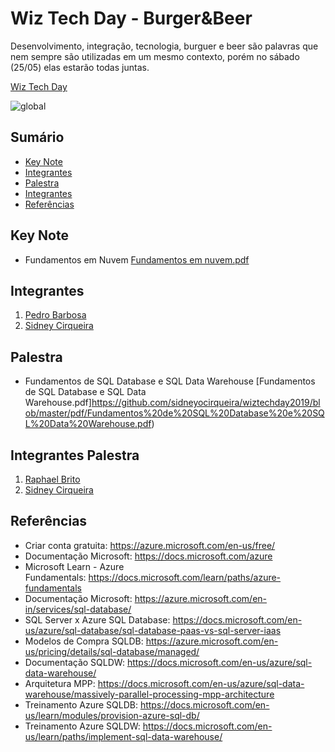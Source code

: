 # Wiz Tech Day - Burger&Beer

Desenvolvimento, integração, tecnologia, burguer e beer são palavras que nem sempre são utilizadas em um mesmo contexto, porém no sábado (25/05) elas estarão todas juntas. 

[Wiz Tech Day](https://bit.ly/2HRUZFD)

![global](https://github.com/sidneyocirqueira/wiztechday2019/blob/master/img/banner-holder.png)

## Sumário
* [Key Note](#palestra)
* [Integrantes](#integrantes)
* [Palestra](#instrucoes)
* [Integrantes](#integrantespalestra)
* [Referências](#referencias)

## Key Note
* Fundamentos em Nuvem 
[Fundamentos em nuvem.pdf](https://github.com/sidneyocirqueira/wiztechday2019/blob/master/pdf/Fundamentos%20em%20Nuvem.pdf)

## Integrantes
1. [Pedro Barbosa](https://www.linkedin.com/in/pedro-henrique-teixeira-barbosa-2a99a065/) 
2. [Sidney Cirqueira](https://www.linkedin.com/in/sidneyoliveiracirqueira/)


## Palestra
* Fundamentos de SQL Database e SQL Data Warehouse 
[Fundamentos de SQL Database e SQL Data Warehouse.pdf]https://github.com/sidneyocirqueira/wiztechday2019/blob/master/pdf/Fundamentos%20de%20SQL%20Database%20e%20SQL%20Data%20Warehouse.pdf)

## Integrantes Palestra
1. [Raphael Brito](https://www.linkedin.com/in/raphael-brito-0972a434/) 
2. [Sidney Cirqueira](https://www.linkedin.com/in/sidneyoliveiracirqueira/)


## Referências 
* Criar conta gratuita: https://azure.microsoft.com/en-us/free/
* Documentação Microsoft: https://docs.microsoft.com/azure
* Microsoft Learn - Azure Fundamentals: https://docs.microsoft.com/learn/paths/azure-fundamentals
* Documentação Microsoft: https://azure.microsoft.com/en-in/services/sql-database/
* SQL Server x Azure SQL Database: https://docs.microsoft.com/en-us/azure/sql-database/sql-database-paas-vs-sql-server-iaas
* Modelos de Compra SQLDB: https://azure.microsoft.com/en-us/pricing/details/sql-database/managed/
* Documentação SQLDW: https://docs.microsoft.com/en-us/azure/sql-data-warehouse/
* Arquitetura MPP: https://docs.microsoft.com/en-us/azure/sql-data-warehouse/massively-parallel-processing-mpp-architecture
* Treinamento Azure SQLDB: https://docs.microsoft.com/en-us/learn/modules/provision-azure-sql-db/
* Treinamento Azure SQLDW: https://docs.microsoft.com/en-us/learn/paths/implement-sql-data-warehouse/




